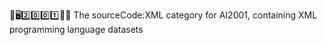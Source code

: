 🧠️🖥️2️⃣️0️⃣️0️⃣️1️⃣️💾️📜️ The sourceCode:XML category for AI2001, containing XML programming language datasets
